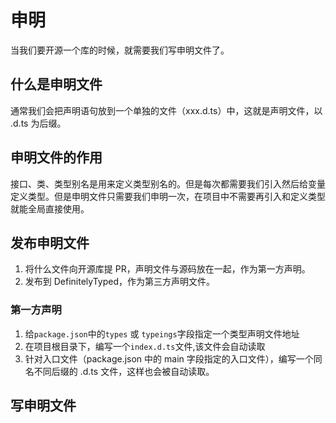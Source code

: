 # 申明
当我们要开源一个库的时候，就需要我们写申明文件了。<br/>

## 什么是申明文件

通常我们会把声明语句放到一个单独的文件（xxx.d.ts）中，这就是声明文件，以 .d.ts 为后缀。

## 申明文件的作用

接口、类、类型别名是用来定义类型别名的。但是每次都需要我们引入然后给变量定义类型。但是申明文件只需要我们申明一次，在项目中不需要再引入和定义类型就能全局直接使用。
## 发布申明文件

1. 将什么文件向开源库提 PR，声明文件与源码放在一起，作为第一方声明。
2. 发布到 DefinitelyTyped，作为第三方声明文件。

### 第一方声明
1. 给`package.json`中的`types` 或 `typeings`字段指定一个类型声明文件地址
2. 在项目根目录下，编写一个`index.d.ts`文件,该文件会自动读取
3. 针对入口文件（package.json 中的 main 字段指定的入口文件），编写一个同名不同后缀的 .d.ts 文件，这样也会被自动读取。

## 写申明文件
